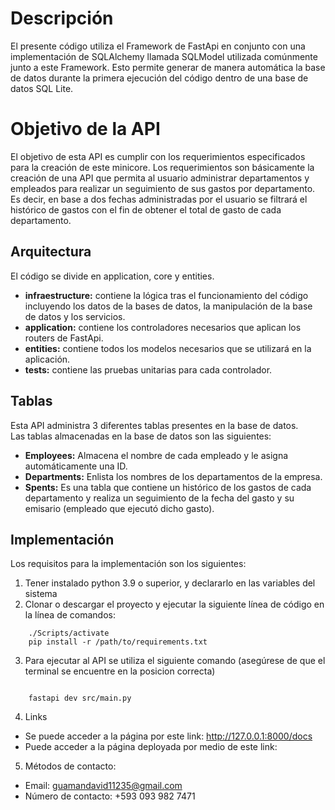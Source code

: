 # Descripción
El presente código utiliza el Framework de FastApi en conjunto con una implementación de SQLAlchemy llamada SQLModel utilizada comúnmente junto a este Framework. Esto permite generar de manera automática la base de datos durante la primera ejecución del código dentro de una base de datos SQL Lite.

# Objetivo de la API
El objetivo de esta API es cumplir con los requerimientos especificados para la creación de este minicore. Los requerimientos son básicamente la creación de una API que permita al usuario administrar departamentos y empleados para realizar un seguimiento de sus gastos por departamento. Es decir, en base a dos fechas administradas por el usuario se filtrará el histórico de gastos con el fin de obtener el total de gasto de cada departamento.


## Arquitectura

El código se divide en application, core y entities.
- <b>infraestructure:</b> contiene la lógica tras el funcionamiento del código incluyendo los datos de la bases de datos, la manipulación de la base de datos y los servicios.
- <b>application:</b> contiene los controladores necesarios que aplican los routers de FastApi.
- <b>entities:</b> contiene todos los modelos necesarios que se utilizará en la aplicación.
- <b>tests:</b> contiene las pruebas unitarias para cada controlador.

## Tablas
Esta API administra 3 diferentes tablas presentes en la base de datos. <br>
Las tablas almacenadas en la base de datos son las siguientes:
- <b>Employees:</b> Almacena el nombre de cada empleado y le asigna automáticamente una ID.
- <b>Departments:</b> Enlista los nombres de los departamentos de la empresa.
- <b>Spents:</b> Es una tabla que contiene un histórico de los gastos de cada departamento y realiza un seguimiento de la fecha del gasto y su emisario (empleado que ejecutó dicho gasto).

## Implementación
Los requisitos para la implementación son los siguientes:
1. Tener instalado python 3.9 o superior, y declararlo en las variables del sistema
2. Clonar o descargar el proyecto y ejecutar la siguiente línea de código en la línea de comandos:


```
    ./Scripts/activate
    pip install -r /path/to/requirements.txt
```
3. Para ejecutar al API se utiliza el siguiente comando (asegúrese de que el terminal se encuentre en la posicion correcta)
```pip install -r /path/to/requirements.txt

    fastapi dev src/main.py
```
4. Links
- Se puede acceder a la página por este link: http://127.0.0.1:8000/docs 
- Puede acceder a la página deployada por medio de este link:

5. Métodos de contacto:
- Email: guamandavid11235@gmail.com
- Número de contacto: +593 093 982 7471
